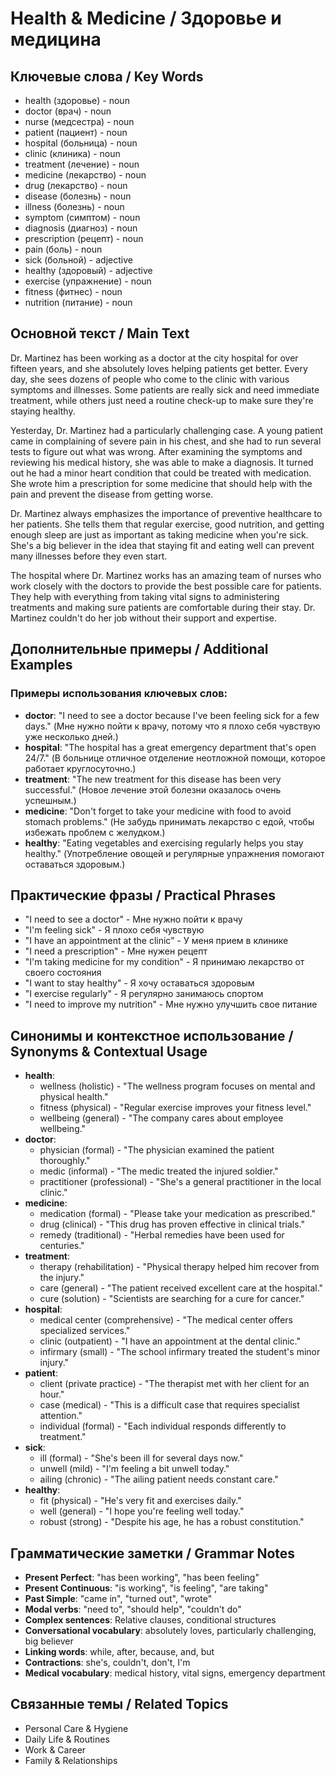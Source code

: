 # Health & Medicine / Здоровье и медицина

## Ключевые слова / Key Words
- health (здоровье) - noun
- doctor (врач) - noun
- nurse (медсестра) - noun
- patient (пациент) - noun
- hospital (больница) - noun
- clinic (клиника) - noun
- treatment (лечение) - noun
- medicine (лекарство) - noun
- drug (лекарство) - noun
- disease (болезнь) - noun
- illness (болезнь) - noun
- symptom (симптом) - noun
- diagnosis (диагноз) - noun
- prescription (рецепт) - noun
- pain (боль) - noun
- sick (больной) - adjective
- healthy (здоровый) - adjective
- exercise (упражнение) - noun
- fitness (фитнес) - noun
- nutrition (питание) - noun

## Основной текст / Main Text

Dr. Martinez has been working as a doctor at the city hospital for over fifteen years, and she absolutely loves helping patients get better. Every day, she sees dozens of people who come to the clinic with various symptoms and illnesses. Some patients are really sick and need immediate treatment, while others just need a routine check-up to make sure they're staying healthy.

Yesterday, Dr. Martinez had a particularly challenging case. A young patient came in complaining of severe pain in his chest, and she had to run several tests to figure out what was wrong. After examining the symptoms and reviewing his medical history, she was able to make a diagnosis. It turned out he had a minor heart condition that could be treated with medication. She wrote him a prescription for some medicine that should help with the pain and prevent the disease from getting worse.

Dr. Martinez always emphasizes the importance of preventive healthcare to her patients. She tells them that regular exercise, good nutrition, and getting enough sleep are just as important as taking medicine when you're sick. She's a big believer in the idea that staying fit and eating well can prevent many illnesses before they even start.

The hospital where Dr. Martinez works has an amazing team of nurses who work closely with the doctors to provide the best possible care for patients. They help with everything from taking vital signs to administering treatments and making sure patients are comfortable during their stay. Dr. Martinez couldn't do her job without their support and expertise.

## Дополнительные примеры / Additional Examples

### Примеры использования ключевых слов:
- **doctor**: "I need to see a doctor because I've been feeling sick for a few days." (Мне нужно пойти к врачу, потому что я плохо себя чувствую уже несколько дней.)
- **hospital**: "The hospital has a great emergency department that's open 24/7." (В больнице отличное отделение неотложной помощи, которое работает круглосуточно.)
- **treatment**: "The new treatment for this disease has been very successful." (Новое лечение этой болезни оказалось очень успешным.)
- **medicine**: "Don't forget to take your medicine with food to avoid stomach problems." (Не забудь принимать лекарство с едой, чтобы избежать проблем с желудком.)
- **healthy**: "Eating vegetables and exercising regularly helps you stay healthy." (Употребление овощей и регулярные упражнения помогают оставаться здоровым.)

## Практические фразы / Practical Phrases

- "I need to see a doctor" - Мне нужно пойти к врачу
- "I'm feeling sick" - Я плохо себя чувствую
- "I have an appointment at the clinic" - У меня прием в клинике
- "I need a prescription" - Мне нужен рецепт
- "I'm taking medicine for my condition" - Я принимаю лекарство от своего состояния
- "I want to stay healthy" - Я хочу оставаться здоровым
- "I exercise regularly" - Я регулярно занимаюсь спортом
- "I need to improve my nutrition" - Мне нужно улучшить свое питание

## Синонимы и контекстное использование / Synonyms & Contextual Usage

- **health**: 
  - wellness (holistic) - "The wellness program focuses on mental and physical health."
  - fitness (physical) - "Regular exercise improves your fitness level."
  - wellbeing (general) - "The company cares about employee wellbeing."
- **doctor**: 
  - physician (formal) - "The physician examined the patient thoroughly."
  - medic (informal) - "The medic treated the injured soldier."
  - practitioner (professional) - "She's a general practitioner in the local clinic."
- **medicine**: 
  - medication (formal) - "Please take your medication as prescribed."
  - drug (clinical) - "This drug has proven effective in clinical trials."
  - remedy (traditional) - "Herbal remedies have been used for centuries."
- **treatment**: 
  - therapy (rehabilitation) - "Physical therapy helped him recover from the injury."
  - care (general) - "The patient received excellent care at the hospital."
  - cure (solution) - "Scientists are searching for a cure for cancer."
- **hospital**: 
  - medical center (comprehensive) - "The medical center offers specialized services."
  - clinic (outpatient) - "I have an appointment at the dental clinic."
  - infirmary (small) - "The school infirmary treated the student's minor injury."
- **patient**: 
  - client (private practice) - "The therapist met with her client for an hour."
  - case (medical) - "This is a difficult case that requires specialist attention."
  - individual (formal) - "Each individual responds differently to treatment."
- **sick**: 
  - ill (formal) - "She's been ill for several days now."
  - unwell (mild) - "I'm feeling a bit unwell today."
  - ailing (chronic) - "The ailing patient needs constant care."
- **healthy**: 
  - fit (physical) - "He's very fit and exercises daily."
  - well (general) - "I hope you're feeling well today."
  - robust (strong) - "Despite his age, he has a robust constitution."

## Грамматические заметки / Grammar Notes

- **Present Perfect**: "has been working", "has been feeling"
- **Present Continuous**: "is working", "is feeling", "are taking"
- **Past Simple**: "came in", "turned out", "wrote"
- **Modal verbs**: "need to", "should help", "couldn't do"
- **Complex sentences**: Relative clauses, conditional structures
- **Conversational vocabulary**: absolutely loves, particularly challenging, big believer
- **Linking words**: while, after, because, and, but
- **Contractions**: she's, couldn't, don't, I'm
- **Medical vocabulary**: medical history, vital signs, emergency department

## Связанные темы / Related Topics

- Personal Care & Hygiene
- Daily Life & Routines
- Work & Career
- Family & Relationships
